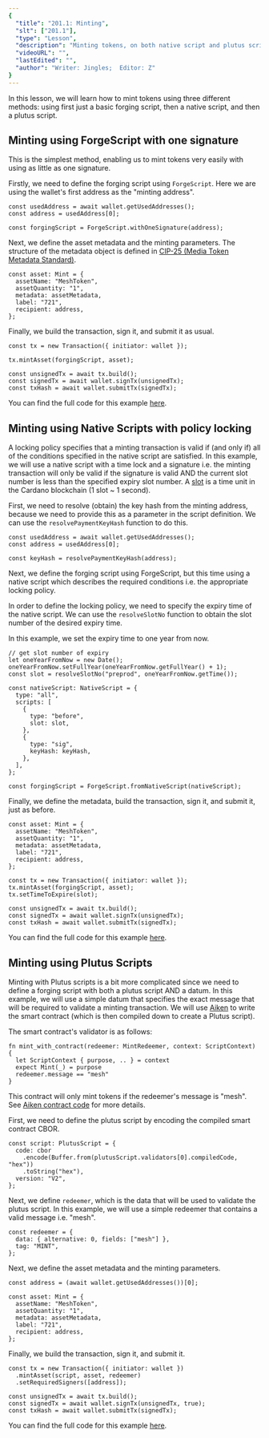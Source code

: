 ```yaml
---
{
  "title": "201.1: Minting",
  "slt": ["201.1"],
  "type": "Lesson",
  "description": "Minting tokens, on both native script and plutus script",
  "videoURL": "",
  "lastEdited": "",
  "author": "Writer: Jingles;  Editor: Z"
}
---
```


In this lesson, we will learn how to mint tokens using three different methods: using first just a basic forging script, then a native script, and then a plutus script.

## Minting using ForgeScript with one signature

This is the simplest method, enabling us to mint tokens very easily with using as little as one signature. 

Firstly, we need to define the forging script using `ForgeScript`. Here we are using the wallet's first address as the "minting address".

```
const usedAddress = await wallet.getUsedAddresses();
const address = usedAddress[0];

const forgingScript = ForgeScript.withOneSignature(address);
```

Next, we define the asset metadata and the minting parameters.  The structure of the metadata object is defined in [CIP-25 (Media Token Metadata Standard)](https://cips.cardano.org/cip/CIP-25/.).

```
const asset: Mint = {
  assetName: "MeshToken",
  assetQuantity: "1",
  metadata: assetMetadata,
  label: "721",
  recipient: address,
};
```

Finally, we build the transaction, sign it, and submit it as usual.

```
const tx = new Transaction({ initiator: wallet });

tx.mintAsset(forgingScript, asset);

const unsignedTx = await tx.build();
const signedTx = await wallet.signTx(unsignedTx);
const txHash = await wallet.submitTx(signedTx);
```

You can find the full code for this example [here](https://github.com/MeshJS/mesh-pbl-student-library/blob/main/src/pages/2011-minting/native-script/index.tsx).

## Minting using Native Scripts with policy locking

A locking policy specifies that a minting transaction is valid if (and only if) all of the conditions specified in the native script are satisfied. In this example, we will use a native script with a time lock and a signature i.e. the minting transaction will only be valid if the signature is valid AND the current slot number is less than the specified expiry slot number. A [slot](https://www.essentialcardano.io/faq/what-are-blocks-slots-and-epochs) is a time unit in the Cardano blockchain (1 slot ~ 1 second).

First, we need to resolve (obtain) the key hash from the minting address, because we need to provide this as a parameter in the script definition. We can use the `resolvePaymentKeyHash` function to do this.

```
const usedAddress = await wallet.getUsedAddresses();
const address = usedAddress[0];

const keyHash = resolvePaymentKeyHash(address);
```

Next, we define the forging script using ForgeScript, but this time using a native script which describes the required conditions i.e. the appropriate locking policy. 

In order to define the locking policy, we need to specify the expiry time of the native script. We can use the `resolveSlotNo` function to obtain the slot number of the desired expiry time.

In this example, we set the expiry time to one year from now.

```
// get slot number of expiry
let oneYearFromNow = new Date();
oneYearFromNow.setFullYear(oneYearFromNow.getFullYear() + 1);
const slot = resolveSlotNo("preprod", oneYearFromNow.getTime());

const nativeScript: NativeScript = {
  type: "all",
  scripts: [
    {
      type: "before",
      slot: slot,
    },
    {
      type: "sig",
      keyHash: keyHash,
    },
  ],
};

const forgingScript = ForgeScript.fromNativeScript(nativeScript);
```

Finally, we define the metadata, build the transaction, sign it, and submit it, just as before.

```
const asset: Mint = {
  assetName: "MeshToken",
  assetQuantity: "1",
  metadata: assetMetadata,
  label: "721",
  recipient: address,
};

const tx = new Transaction({ initiator: wallet });
tx.mintAsset(forgingScript, asset);
tx.setTimeToExpire(slot);

const unsignedTx = await tx.build();
const signedTx = await wallet.signTx(unsignedTx);
const txHash = await wallet.submitTx(signedTx);
```

You can find the full code for this example [here](https://github.com/MeshJS/mesh-pbl-student-library/blob/main/src/pages/2003-minting/native-script/index.tsx).

## Minting using Plutus Scripts

Minting with Plutus scripts is a bit more complicated since we need to define a forging script with both a plutus script AND a datum. In this example, we will use a simple datum that specifies the exact message that will be required to validate a minting transaction. We will use [Aiken](https://aiken-lang.org/) to write the smart contract (which is then compiled down to create a Plutus script).

The smart contract's validator is as follows:

```
fn mint_with_contract(redeemer: MintRedeemer, context: ScriptContext) {
  let ScriptContext { purpose, .. } = context
  expect Mint(_) = purpose
  redeemer.message == "mesh"
}
```

This contract will only mint tokens if the redeemer's message is "mesh". See [Aiken contract code](https://github.com/MeshJS/mesh-pbl-student-library/blob/main/src/pages/2011-minting/plutus-script/contract/validators/mint-with-contract.ak) for more details.

First, we need to define the plutus script by encoding the compiled smart contract CBOR.

```
const script: PlutusScript = {
  code: cbor
    .encode(Buffer.from(plutusScript.validators[0].compiledCode, "hex"))
    .toString("hex"),
  version: "V2",
};
```

Next, we define `redeemer`, which is the data that will be used to validate the plutus script. In this example, we will use a simple redeemer that contains a valid message i.e. "mesh".

```
const redeemer = {
  data: { alternative: 0, fields: ["mesh"] },
  tag: "MINT",
};
```

Next, we define the asset metadata and the minting parameters.

```
const address = (await wallet.getUsedAddresses())[0];

const asset: Mint = {
  assetName: "MeshToken",
  assetQuantity: "1",
  metadata: assetMetadata,
  label: "721",
  recipient: address,
};
```

Finally, we build the transaction, sign it, and submit it.

```
const tx = new Transaction({ initiator: wallet })
  .mintAsset(script, asset, redeemer)
  .setRequiredSigners([address]);

const unsignedTx = await tx.build();
const signedTx = await wallet.signTx(unsignedTx, true);
const txHash = await wallet.submitTx(signedTx);
```

You can find the full code for this example [here](https://github.com/MeshJS/mesh-pbl-student-library/blob/main/src/pages/2003-minting/plutus-script/index.tsx).


